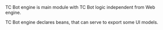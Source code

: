 TC Bot engine is main module with TC Bot logic independent from Web engine.

TC Bot engine declares beans, that can serve to export some UI models.